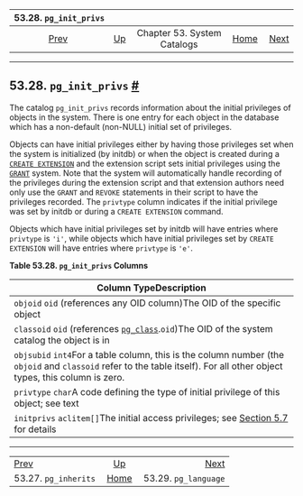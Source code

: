 <!--?xml version="1.0" encoding="UTF-8" standalone="no"?-->

|                 53.28. `pg_init_privs`                 |                                                   |                             |                                                       |                                                        |
| :----------------------------------------------------: | :------------------------------------------------ | :-------------------------: | ----------------------------------------------------: | -----------------------------------------------------: |
| [Prev](catalog-pg-inherits.html "53.27. pg_inherits")  | [Up](catalogs.html "Chapter 53. System Catalogs") | Chapter 53. System Catalogs | [Home](index.html "PostgreSQL 17devel Documentation") |  [Next](catalog-pg-language.html "53.29. pg_language") |

***

## 53.28. `pg_init_privs` [#](#CATALOG-PG-INIT-PRIVS)

The catalog `pg_init_privs` records information about the initial privileges of objects in the system. There is one entry for each object in the database which has a non-default (non-NULL) initial set of privileges.

Objects can have initial privileges either by having those privileges set when the system is initialized (by initdb) or when the object is created during a [`CREATE EXTENSION`](sql-createextension.html "CREATE EXTENSION") and the extension script sets initial privileges using the [`GRANT`](sql-grant.html "GRANT") system. Note that the system will automatically handle recording of the privileges during the extension script and that extension authors need only use the `GRANT` and `REVOKE` statements in their script to have the privileges recorded. The `privtype` column indicates if the initial privilege was set by initdb or during a `CREATE EXTENSION` command.

Objects which have initial privileges set by initdb will have entries where `privtype` is `'i'`, while objects which have initial privileges set by `CREATE EXTENSION` will have entries where `privtype` is `'e'`.

**Table 53.28. `pg_init_privs` Columns**

| Column TypeDescription                                                                                                                                                   |
| ------------------------------------------------------------------------------------------------------------------------------------------------------------------------ |
| `objoid` `oid` (references any OID column)The OID of the specific object                                                                                                 |
| `classoid` `oid` (references [`pg_class`](catalog-pg-class.html "53.11. pg_class").`oid`)The OID of the system catalog the object is in                                  |
| `objsubid` `int4`For a table column, this is the column number (the `objoid` and `classoid` refer to the table itself). For all other object types, this column is zero. |
| `privtype` `char`A code defining the type of initial privilege of this object; see text                                                                                  |
| `initprivs` `aclitem[]`The initial access privileges; see [Section 5.7](ddl-priv.html "5.7. Privileges") for details                                                     |

***

|                                                        |                                                       |                                                        |
| :----------------------------------------------------- | :---------------------------------------------------: | -----------------------------------------------------: |
| [Prev](catalog-pg-inherits.html "53.27. pg_inherits")  |   [Up](catalogs.html "Chapter 53. System Catalogs")   |  [Next](catalog-pg-language.html "53.29. pg_language") |
| 53.27. `pg_inherits`                                   | [Home](index.html "PostgreSQL 17devel Documentation") |                                   53.29. `pg_language` |
